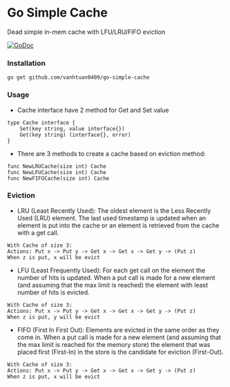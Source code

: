 # Go Simple Cache

Dead simple in-mem cache with LFU/LRU/FIFO eviction

[![GoDoc](https://godoc.org/github.com/vanhtuan0409/go-simple-cache?status.png)](https://godoc.org/github.com/vanhtuan0409/go-simple-cache)

### Installation

```
go get github.com/vanhtuan0409/go-simple-cache
```

### Usage

* Cache interface have 2 method for Get and Set value

```
type Cache interface {
	Set(key string, value interface{})
	Get(key string) (interface{}, error)
}
```

* There are 3 methods to create a cache based on eviction method:

```
func NewLRUCache(size int) Cache
func NewLFUCache(size int) Cache
func NewFIFOCache(size int) Cache
```

### Eviction

* LRU (Least Recently Used): The oldest element is the Less Recently Used (LRU) element. The last used timestamp is updated when an element is put into the cache or an element is retrieved from the cache with a get call.

```
With Cache of size 3:
Actions: Put x -> Put y -> Get x -> Get x -> Get y -> (Put z)
When z is put, x will be evict
```

* LFU (Least Frequently Used): For each get call on the element the number of hits is updated. When a put call is made for a new element (and assuming that the max limit is reached) the element with least number of hits is evicted.

```
With Cache of size 3:
Actions: Put x -> Put y -> Get x -> Get x -> Get y -> (Put z)
When z is put, y will be evict
```

* FIFO (First In First Out): Elements are evicted in the same order as they come in. When a put call is made for a new element (and assuming that the max limit is reached for the memory store) the element that was placed first (First-In) in the store is the candidate for eviction (First-Out).

```
With Cache of size 3:
Actions: Put x -> Put y -> Get x -> Get x -> Get y -> (Put z)
When z is put, x will be evict
```
